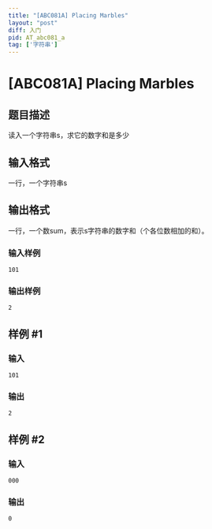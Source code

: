 ```yaml
---
title: "[ABC081A] Placing Marbles"
layout: "post"
diff: 入门
pid: AT_abc081_a
tag: ['字符串']
---
```


# [ABC081A] Placing Marbles

## 题目描述

读入一个字符串s，求它的数字和是多少

## 输入格式

一行，一个字符串s

## 输出格式

一行，一个数sum，表示s字符串的数字和（个各位数相加的和）。
### **输入样例**
```
101
```
### **输出样例**
```
2
```

## 样例 #1

### 输入

```
101
```

### 输出

```
2
```

## 样例 #2

### 输入

```
000
```

### 输出

```
0
```

